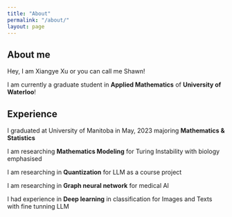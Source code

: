 ```yaml
---
title: "About"
permalink: "/about/"
layout: page
---
```


## About me
Hey, I am Xiangye Xu or you can call me Shawn!

I am currently a graduate student in **Applied Mathematics** of **University of Waterloo**! 


## Experience

I graduated at University of Manitoba in May, 2023 majoring **Mathematics & Statistics**


I am researching **Mathematics Modeling** for Turing Instability with biology emphasised


I am researching in **Quantization** for LLM as a course project


I am researching in **Graph neural network** for medical AI


I had experience in **Deep learning** in classification for Images and Texts with fine tunning LLM





